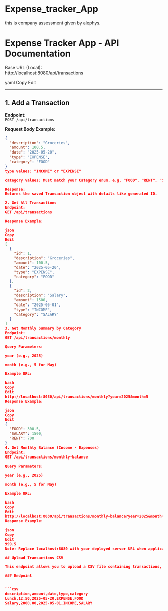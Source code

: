 # Expense_tracker_App
this is company assessment given by alephys.
# Expense Tracker App - API Documentation

Base URL (Local):  
http://localhost:8080/api/transactions

yaml
Copy
Edit

---

## 1. Add a Transaction

**Endpoint:**  
`POST /api/transactions`

**Request Body Example:**

```json
{
  "description": "Groceries",
  "amount": 100.5,
  "date": "2025-05-20",
  "type": "EXPENSE",
  "category": "FOOD"
}
type values: "INCOME" or "EXPENSE"

category values: Must match your Category enum, e.g. "FOOD", "RENT", "SALARY", etc.

Response:
Returns the saved Transaction object with details like generated ID.

2. Get All Transactions
Endpoint:
GET /api/transactions

Response Example:

json
Copy
Edit
[
  {
    "id": 1,
    "description": "Groceries",
    "amount": 100.5,
    "date": "2025-05-20",
    "type": "EXPENSE",
    "category": "FOOD"
  },
  {
    "id": 2,
    "description": "Salary",
    "amount": 1500,
    "date": "2025-05-01",
    "type": "INCOME",
    "category": "SALARY"
  }
]
3. Get Monthly Summary by Category
Endpoint:
GET /api/transactions/monthly

Query Parameters:

year (e.g., 2025)

month (e.g., 5 for May)

Example URL:

bash
Copy
Edit
http://localhost:8080/api/transactions/monthly?year=2025&month=5
Response Example:

json
Copy
Edit
{
  "FOOD": 300.5,
  "SALARY": 1500,
  "RENT": 700
}
4. Get Monthly Balance (Income - Expenses)
Endpoint:
GET /api/transactions/monthly-balance

Query Parameters:

year (e.g., 2025)

month (e.g., 5 for May)

Example URL:

bash
Copy
Edit
http://localhost:8080/api/transactions/monthly-balance?year=2025&month=5
Response Example:

json
Copy
Edit
999.5
Note: Replace localhost:8080 with your deployed server URL when applicable.

## Upload Transactions CSV

This endpoint allows you to upload a CSV file containing transactions, which will be parsed and saved into the database.

### Endpoint


```csv
description,amount,date,type,category
Lunch,12.50,2025-05-20,EXPENSE,FOOD
Salary,2000.00,2025-05-01,INCOME,SALARY


